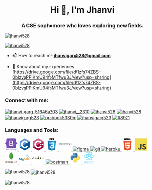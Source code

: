 <h1 align="center">Hi 👋, I'm Jhanvi</h1>
<h3 align="center">A CSE sophomore who loves exploring new fields.</h3>

<p align="left"> <img src="https://komarev.com/ghpvc/?username=jhanvi528&label=Profile%20views&color=0e75b6&style=flat" alt="jhanvi528" /> </p>

<p align="left"> <a href="https://github.com/ryo-ma/github-profile-trophy"><img src="https://github-profile-trophy.vercel.app/?username=jhanvi528" alt="jhanvi528" /></a> </p>

- 📫 How to reach me **jhanvigarg528@gmail.com**

- 📄 Know about my experiences [https://drive.google.com/file/d/1zfs74ZBS-0blzvgPPiKmU94foMTfwu3J/view?usp=sharing](https://drive.google.com/file/d/1zfs74ZBS-0blzvgPPiKmU94foMTfwu3J/view?usp=sharing)

<h3 align="left">Connect with me:</h3>
<p align="left">
<a href="https://linkedin.com/in/jhanvi-garg-51646a203" target="blank"><img align="center" src="https://raw.githubusercontent.com/rahuldkjain/github-profile-readme-generator/master/src/images/icons/Social/linked-in-alt.svg" alt="jhanvi-garg-51646a203" height="30" width="40" /></a>
<a href="https://instagram.com/jhanvi__2310" target="blank"><img align="center" src="https://raw.githubusercontent.com/rahuldkjain/github-profile-readme-generator/master/src/images/icons/Social/instagram.svg" alt="jhanvi__2310" height="30" width="40" /></a>
<a href="https://dribbble.com/jhanvi528" target="blank"><img align="center" src="https://raw.githubusercontent.com/rahuldkjain/github-profile-readme-generator/master/src/images/icons/Social/dribbble.svg" alt="jhanvi528" height="30" width="40" /></a>
<a href="https://www.codechef.com/users/jhanvi528" target="blank"><img align="center" src="https://cdn.jsdelivr.net/npm/simple-icons@3.1.0/icons/codechef.svg" alt="jhanvi528" height="30" width="40" /></a>
<a href="https://www.hackerrank.com/jhanvigarg523" target="blank"><img align="center" src="https://raw.githubusercontent.com/rahuldkjain/github-profile-readme-generator/master/src/images/icons/Social/hackerrank.svg" alt="jhanvigarg523" height="30" width="40" /></a>
<a href="https://www.leetcode.com/probook5330m" target="blank"><img align="center" src="https://raw.githubusercontent.com/rahuldkjain/github-profile-readme-generator/master/src/images/icons/Social/leet-code.svg" alt="probook5330m" height="30" width="40" /></a>
<a href="https://auth.geeksforgeeks.org/user/jhanvigarg523" target="blank"><img align="center" src="https://raw.githubusercontent.com/rahuldkjain/github-profile-readme-generator/master/src/images/icons/Social/geeks-for-geeks.svg" alt="jhanvigarg523" height="30" width="40" /></a>
<a href="https://discord.gg/#8921" target="blank"><img align="center" src="https://raw.githubusercontent.com/rahuldkjain/github-profile-readme-generator/master/src/images/icons/Social/discord.svg" alt="#8921" height="30" width="40" /></a>
</p>

<h3 align="left">Languages and Tools:</h3>
<p align="left"> <a href="https://getbootstrap.com" target="_blank" rel="noreferrer"> <img src="https://raw.githubusercontent.com/devicons/devicon/master/icons/bootstrap/bootstrap-plain-wordmark.svg" alt="bootstrap" width="40" height="40"/> </a> <a href="https://www.cprogramming.com/" target="_blank" rel="noreferrer"> <img src="https://raw.githubusercontent.com/devicons/devicon/master/icons/c/c-original.svg" alt="c" width="40" height="40"/> </a> <a href="https://www.w3schools.com/cpp/" target="_blank" rel="noreferrer"> <img src="https://raw.githubusercontent.com/devicons/devicon/master/icons/cplusplus/cplusplus-original.svg" alt="cplusplus" width="40" height="40"/> </a> <a href="https://www.w3schools.com/css/" target="_blank" rel="noreferrer"> <img src="https://raw.githubusercontent.com/devicons/devicon/master/icons/css3/css3-original-wordmark.svg" alt="css3" width="40" height="40"/> </a> <a href="https://expressjs.com" target="_blank" rel="noreferrer"> <img src="https://raw.githubusercontent.com/devicons/devicon/master/icons/express/express-original-wordmark.svg" alt="express" width="40" height="40"/> </a> <a href="https://www.figma.com/" target="_blank" rel="noreferrer"> <img src="https://www.vectorlogo.zone/logos/figma/figma-icon.svg" alt="figma" width="40" height="40"/> </a> <a href="https://git-scm.com/" target="_blank" rel="noreferrer"> <img src="https://www.vectorlogo.zone/logos/git-scm/git-scm-icon.svg" alt="git" width="40" height="40"/> </a> <a href="https://heroku.com" target="_blank" rel="noreferrer"> <img src="https://www.vectorlogo.zone/logos/heroku/heroku-icon.svg" alt="heroku" width="40" height="40"/> </a> <a href="https://www.w3.org/html/" target="_blank" rel="noreferrer"> <img src="https://raw.githubusercontent.com/devicons/devicon/master/icons/html5/html5-original-wordmark.svg" alt="html5" width="40" height="40"/> </a> <a href="https://developer.mozilla.org/en-US/docs/Web/JavaScript" target="_blank" rel="noreferrer"> <img src="https://raw.githubusercontent.com/devicons/devicon/master/icons/javascript/javascript-original.svg" alt="javascript" width="40" height="40"/> </a> <a href="https://www.mongodb.com/" target="_blank" rel="noreferrer"> <img src="https://raw.githubusercontent.com/devicons/devicon/master/icons/mongodb/mongodb-original-wordmark.svg" alt="mongodb" width="40" height="40"/> </a> <a href="https://www.mysql.com/" target="_blank" rel="noreferrer"> <img src="https://raw.githubusercontent.com/devicons/devicon/master/icons/mysql/mysql-original-wordmark.svg" alt="mysql" width="40" height="40"/> </a> <a href="https://nodejs.org" target="_blank" rel="noreferrer"> <img src="https://raw.githubusercontent.com/devicons/devicon/master/icons/nodejs/nodejs-original-wordmark.svg" alt="nodejs" width="40" height="40"/> </a> <a href="https://postman.com" target="_blank" rel="noreferrer"> <img src="https://www.vectorlogo.zone/logos/getpostman/getpostman-icon.svg" alt="postman" width="40" height="40"/> </a> <a href="https://www.python.org" target="_blank" rel="noreferrer"> <img src="https://raw.githubusercontent.com/devicons/devicon/master/icons/python/python-original.svg" alt="python" width="40" height="40"/> </a> <a href="https://reactjs.org/" target="_blank" rel="noreferrer"> <img src="https://raw.githubusercontent.com/devicons/devicon/master/icons/react/react-original-wordmark.svg" alt="react" width="40" height="40"/> </a> </p>

<p><img align="left" src="https://github-readme-stats.vercel.app/api/top-langs?username=jhanvi528&show_icons=true&locale=en&layout=compact" alt="jhanvi528" /></p>

<p>&nbsp;<img align="center" src="https://github-readme-stats.vercel.app/api?username=jhanvi528&show_icons=true&locale=en" alt="jhanvi528" /></p>

<p><img align="center" src="https://github-readme-streak-stats.herokuapp.com/?user=jhanvi528&" alt="jhanvi528" /></p>
